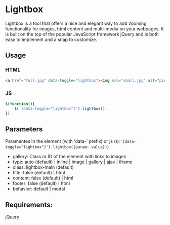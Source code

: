 # Lightbox
Lightbox is a tool that offers a nice and elegant way to add zooming functionality for images, html content and multi-media on your webpages. It is built on the top of the popular JavaScript framework jQuery and is both easy to implement and a snap to customize.

## Usage

### HTML
```html
<a href="full.jpg" data-toggle="lightbox"><img src="small.jpg" alt="pic"></a>
```

### JS
```javascript
$(function(){
	$('[data-toggle="lightbox"]').lightbox();
})
```

## Parameters
Paramentes in the element (with 'data-' prefix) or js (```$('[data-toggle="lightbox"]').lightbox({param: value})```)

- gallery: Class or ID of the element with links to images
- type: auto (default) | inline | image | gallery | ajax | iframe
- class: lightbox-main (default)
- title: false (default) | html
- content: false (default) | html
- footer: false (default) | html
- behavior: default | modal

## Requirements:
jQuery
